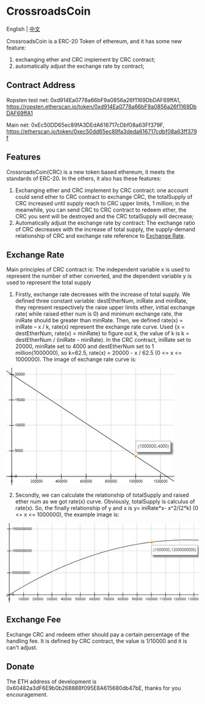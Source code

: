 # CrossroadsCoin

English | [中文](README_CN.md)

CrossroadsCoin is a ERC-20 Token of ethereum, and it has some new feature:
1. exchanging ether and CRC implement by CRC contract;
2. automatically adjust the exchange rate by contract;

## Contract Address

Ropsten test net: 0xd914Ea0778a66bF9a0856a26f1169DbDAF69ffA1, https://ropsten.etherscan.io/token/0xd914Ea0778a66bF9a0856a26f1169DbDAF69ffA1

Main net: 0xEc50DD65ec89fA3DEdA616717cDbf08a63Ff379F, https://etherscan.io/token/0xec50dd65ec89fa3deda616717cdbf08a63ff379f

## Features
   CrossroadsCoin(CRC) is a new token based ethereum, it meets the standards of ERC-20. In the others, it also has these
   features:
   1. Exchanging ether and CRC implement by CRC contract: one account could send ether to CRC contract to exchange CRC,
    the totalSupply of CRC increased until supply reach to CRC upper limits, 1 million; in the meanwhile, you can send CRC
    to CRC contract to redeem ether, the CRC you sent will be destroyed and the CRC totalSupply will decrease;
   2. Automatically adjust the exchange rate by contract: The exchange ratio of CRC decreases with the increase of 
   total supply, the supply-demand relationship of CRC and exchange rate reference to [Exchange Rate](#exchange-rate).
   
## Exchange Rate
   Main principles of CRC contract is: 
    The independent variable x is used to represent the number of ether converted, and the dependent variable y is
     used to represent the total supply 
   1. Firstly, exchange rate decreases with the increase of total supply. We defined three constant variable: 
   destEtherNum, iniRate and minRate, they represent respectively the raise upper limits ether, initial exchange rate(
   while raised ether num is 0) and minimum exchange rate, the iniRate should be greater than minRate. Then, we defined 
   rate(x) = iniRate – x / k, rate(x) represent the exchange rate curve. Used {x = destEtherNum, rate(x) = minRate} to 
   figure out k, the value of k is k = destEtherNum / (iniRate - minRate). In the CRC contract, iniRate set to 20000, 
   minRate set to 4000 and destEtherNum set to 1 million(1000000), so k=62.5, rate(x) = 20000 - x / 62.5 (0 <= x <= 1000000). The image    of exchange rate curve is:
   
   ![Exchange Rate Curve](docs/img/exchange_rate_curve.jpg)
   
   2. Secondly, we can calculate the relationship of totalSupply and raised ether num as we got rate(x) curve. Obviously,
   totalSupply is calculus of rate(x). So, the finally relationship of y and x is y= iniRate\*x- x^2/(2\*k) (0 <= x <= 1000000), the        example image is:
   
   ![Supply Ether Curve](docs/img/supply_ether_curve.jpg)
   
## Exchange Fee
   Exchange CRC and redeem ether should pay a certain percentage of the handling fee. It is defined by CRC contract, the
   value is 1/10000 and it is can't adjust.
   
## Donate
   The ETH address of development is 0x60482a3dF6E9b0b268888f095E8A615680db47bE, thanks for you encouragement.
